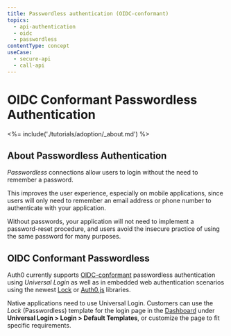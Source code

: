 ```yaml
---
title: Passwordless authentication (OIDC-conformant)
topics:
  - api-authentication
  - oidc
  - passwordless
contentType: concept
useCase:
  - secure-api
  - call-api
---
```


# OIDC Conformant Passwordless Authentication

<%= include('./tutorials/adoption/_about.md') %>

## About Passwordless Authentication

<dfn data-key="passwordless">Passwordless</dfn> connections allow users to login without the need to remember a password.

This improves the user experience, especially on mobile applications, since users will only need to remember an email address or phone number to authenticate with your application.

Without passwords, your application will not need to implement a password-reset procedure, and users avoid the insecure practice of using the same password for many purposes.

## OIDC Conformant Passwordless

Auth0 currently supports [OIDC-conformant](/api-auth/tutorials/adoption) passwordless authentication using <dfn data-key="universal-login">Universal Login</dfn> as well as in embedded web authentication scenarios using the newest [Lock](/libraries/lock) or [Auth0.js](/libraries/auth0js) libraries.

Native applications need to use Universal Login. Customers can use the <dfn data-key="lock">Lock</dfn> (Passwordless) template for the login page in the [Dashboard](${manage_url}) under **Universal Login > Login > Default Templates**, or customize the page to fit specific requirements.
